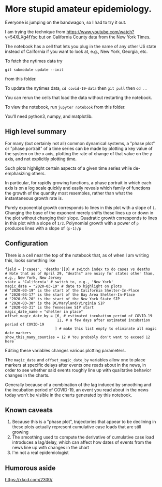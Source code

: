 More stupid amateur epidemiology.
==================================


Everyone is jumping on the bandwagon, so I had to try it out.

I am trying the technique from https://www.youtube.com/watch?v=54XLXg4fYsc but on California County data from the New York Times.

The notebook has a cell that lets you plug in the name of any other US state instead of California if you want to look at,
e.g., New York, Georgia, etc.

To fetch the nytimes data try

`git submodule update --init`

from this folder.

To update the nytimes data, `cd covid-19-data` then `git pull` then `cd ..`

You can rerun the cells that load the data without restarting the notebook.

To view the notebook, run `jupyter notebook` from this folder.

You'll need python3, numpy, and matplotlib.

High level summary
----------------

For many (but certainly not all) common dynamical systems, a "phase plot" or "phase portrait"
of a time series can be made by plotting a key value of the system on the x axis, plotting
the rate of change of that value on the y axis, and not explicitly plotting time.

Such plots highlight certain aspects of a given time series while de-emphasizing others.

In particular, for rapidly growing functions, a phase portrait in which each axis is on
a log scale quickly and easily reveals which family of functions the growth of the quantity
most resembles, rather than what the instantaneous growth rate is.

Purely exponential growth corresponds to lines in this plot with a slope of `1`.
Changing the base of the exponent merely shifts these lines up or down in the plot without
changing their slope.
Quadratic growth corresponds to lines in this plot with a slope of `1/2`.
Polynomial growth with a power of `p` produces lines with a slope of `(p-1)/p`

Configuration
----------------

There is a cell near the top of the notebook that, as of when I am writing this, looks something like

```
field = ['cases', 'deaths'][0] # switch index to do cases vs deaths
# Note that as of April 29, "deaths" are noisy for states other than, e.g., New York, New Jersey
state = 'California' # switch to, e.g., 'New York'
magic_date = "2020-03-19" # date to highlight on plots
# "2020-03-19" is the start of the California Shelter-In-Place
# "2020-03-17" is the start of the Bay Area Shelter-In-Place
# "2020-03-20" is the start of the New York State SIP
# "2020-03-30" is the DC/Maryland/Virginia SIP
# "2020-03-31" is the Tennessee SIP start
magic_date_name = "shelter in place"
offset_magic_date_by = [6, # estimated incubation period of COVID-19
                        11, # a few days after estimated incubation period of COVID-19
                       ] # make this list empty to eliminate all magic date markers
show_this_many_counties = 12 # You probably don't want to exceed 12 here
```

Editing these variables changes various plotting parameters.

The `magic_date` and `offset_magic_date_by` variables allow one to place markers
at specific delays after events one reads about in the news, in order to see
whether said events roughly line up with qualitative behavior changes in the charts.

Generally because of a combination of the lag induced by smoothing and the incubation
period of COVID-19, an event you read about in the news today won't be visible in the
charts generated by this notebook.

Known caveats
----------------

1. Because this is a "phase plot", trajectories that appear to be declining in these plots actually represent cumulative case loads that are still growing
2. The smoothing used to compute the derivative of cumulative case load introduces a lag/delay, which can affect how dates of events from the news line up with changes in the chart
3. I'm not a real epidemiologist

Humorous aside
----------------

https://xkcd.com/2300/
